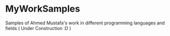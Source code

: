 # MyWorkSamples
Samples of Ahmed Mustafa's work in different programming languages and fields
( Under Construction :D )
